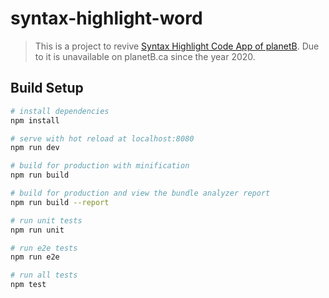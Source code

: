 # syntax-highlight-word

> This is a project to revive [Syntax Highlight Code App of planetB](http://www.planetb.ca/syntax-highlight-word). Due to it is unavailable on planetB.ca since the year 2020.

## Build Setup

``` bash
# install dependencies
npm install

# serve with hot reload at localhost:8080
npm run dev

# build for production with minification
npm run build

# build for production and view the bundle analyzer report
npm run build --report

# run unit tests
npm run unit

# run e2e tests
npm run e2e

# run all tests
npm test
```
